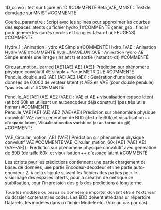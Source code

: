 1D_convo : test sur figure en 1D                                                                                                                                                    #COMMENTÉ 
Beta_VAE_MNIST : Test de demelage sur MNIST                                                                                                                                         #COMMENTÉ

Courbe_parametre : Script avec les splines pour approximer les courbes des espaces latents du fichier hydro_1                                                                       #COMMENTÉ
gener_geo : fihcier pour generer les carrés cercles et triangles (Jean-Luc FEUGEAS)                                                                                                 #COMMENTÉ


Hydro_1 : Animation Hydro AE Simple                                                                                                                                                 #COMMENTÉ
Hydro_1VAE : Animation Hydro VAE                                                                                                                                                    #COMMENTÉ
hydri_IMAGE_UNIQUE : Animation hydro AE Simple entrée une image (instant t) et sortie (instant t+dt)                                                                                #COMMENTÉ


Circular_motion_learned [AE1 (AE) AE2 (AE)]: Prédiction sur phénomène physique convolutif AE simple + Partie METRIQUE                                                               #COMMENTÉ
Pendule_double_ae2 [AE1 (AE) AE2 (AE)] : Génération d'une base de données de 60000 de vecteur latent et AE2 en VAE (pour double pendule) "pas très utile"                           #COMMENTÉ


Pendule_AE [AE1 (AE) AE2 (VAE)] : VAE et AE + visualisation espace latent (et bdd 60k en utilisant un autoencodeur déjà construit) (pas très utile hmmm)                            #COMMENTÉ   
Pendule_VAE [AE1 (AE) AE2 (VAE+AE)] Prédiction sur phénomène physique convolutif VAE avec generation de BDD (de taille 60k) et visualisation ++ d'espace latent,
Visualisation des variables (sous forme de gif)                                                                                                                                     #COMMENTÉ


VAE_Circular_motion [AE1 (VAE)] Prédiction sur phénomène physique convolutif VAE                                                                                                    #COMMENTÉ
VAE_Circular_motion_60k [AE1 (VAE) AE2 (VAE+AE)] : Prédiction sur phénomène physique convolutif avec generation de BDD (de taille 60k) et visualisation ++ d'espace latent          #COMMENTÉ





Les scripts pour les prédictions contiennent une partie chargement de bases de données, une partie Encodeur-décodeur et une partie auto-encodeur 2. À cela s'ajoute suivant les fichiers des parties pour le visionnage des espaces latents, pour la création de métrique de stabilisation, pour l'impression des gifs des prédictions à long terme.

Tous les modèles ou bases de données à importer doivent être à l'exterieur du dossier contenant les codes. Les BDD doivent être dans un répertoire Datasets, les modèles dans un fichier Modele etc. (Voir au cas par cas).

